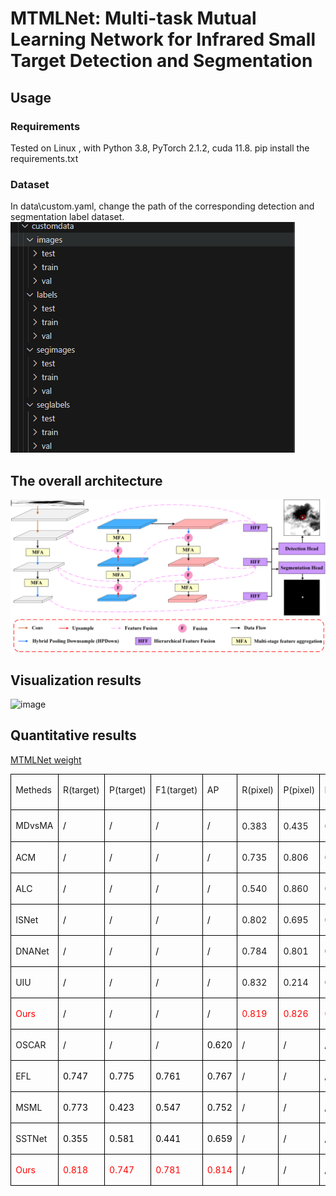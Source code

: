 # MTMLNet: Multi-task Mutual Learning Network for Infrared Small Target Detection and Segmentation
## Usage
### Requirements
Tested on Linux , with Python 3.8, PyTorch 2.1.2, cuda 11.8.
pip install the requirements.txt
### Dataset
In data\custom.yaml, change the path of the corresponding detection and segmentation label dataset.
![image](https://github.com/YangBo0411/MTMLNet/blob/main/fig1.jpg)
## The overall architecture
![image](https://github.com/YangBo0411/MTMLNet/blob/main/fig2.png)
## Visualization results
![image](https://github.com/YangBo0411/MTMLNet/blob/main/fig6.png)
## Quantitative results
[MTMLNet weight](https://drive.google.com/file/d/1ighrySCcrAsMxPOFLaqATxBvxbUN2Jwj/view?usp=drive_link)
<table class=MsoTableGrid border=1 cellspacing=0 cellpadding=0
 style='border-collapse:collapse;border:none;mso-border-alt:solid windowtext .5pt;
 mso-yfti-tbllook:1184;mso-padding-alt:0cm 5.4pt 0cm 5.4pt'>
 <tr style='mso-yfti-irow:0;mso-yfti-firstrow:yes;height:42.35pt'>
  <td valign=top style='border:solid windowtext 1.0pt;mso-border-alt:solid windowtext .5pt;
  padding:0cm 5.4pt 0cm 5.4pt;height:42.35pt'>
  <p class=MsoNormal><span class=SpellE><span lang=EN-US style='font-size:10.5pt;
  line-height:150%'>Metheds</span></span><span lang=EN-US style='font-size:
  10.5pt;line-height:150%'><o:p></o:p></span></p>
  </td>
  <td valign=top style='border:solid windowtext 1.0pt;border-left:none;
  mso-border-left-alt:solid windowtext .5pt;mso-border-alt:solid windowtext .5pt;
  padding:0cm 5.4pt 0cm 5.4pt;height:42.35pt'>
  <p class=MsoNormal><span lang=EN-US style='font-size:10.5pt;line-height:150%'>R(target)<o:p></o:p></span></p>
  </td>
  <td valign=top style='border:solid windowtext 1.0pt;border-left:none;
  mso-border-left-alt:solid windowtext .5pt;mso-border-alt:solid windowtext .5pt;
  padding:0cm 5.4pt 0cm 5.4pt;height:42.35pt'>
  <p class=MsoNormal><span lang=EN-US style='font-size:10.5pt;line-height:150%'>P(target)<o:p></o:p></span></p>
  </td>
  <td valign=top style='border:solid windowtext 1.0pt;border-left:none;
  mso-border-left-alt:solid windowtext .5pt;mso-border-alt:solid windowtext .5pt;
  padding:0cm 5.4pt 0cm 5.4pt;height:42.35pt'>
  <p class=MsoNormal><span lang=EN-US style='font-size:10.5pt;line-height:150%'>F1(target)<o:p></o:p></span></p>
  </td>
  <td valign=top style='border:solid windowtext 1.0pt;border-left:none;
  mso-border-left-alt:solid windowtext .5pt;mso-border-alt:solid windowtext .5pt;
  padding:0cm 5.4pt 0cm 5.4pt;height:42.35pt'>
  <p class=MsoNormal><span lang=EN-US style='font-size:10.5pt;line-height:150%'>AP<o:p></o:p></span></p>
  </td>
  <td valign=top style='border:solid windowtext 1.0pt;border-left:none;
  mso-border-left-alt:solid windowtext .5pt;mso-border-alt:solid windowtext .5pt;
  padding:0cm 5.4pt 0cm 5.4pt;height:42.35pt'>
  <p class=MsoNormal><span lang=EN-US style='font-size:10.5pt;line-height:150%'>R(pixel)<o:p></o:p></span></p>
  </td>
  <td valign=top style='border:solid windowtext 1.0pt;border-left:none;
  mso-border-left-alt:solid windowtext .5pt;mso-border-alt:solid windowtext .5pt;
  padding:0cm 5.4pt 0cm 5.4pt;height:42.35pt'>
  <p class=MsoNormal><span lang=EN-US style='font-size:10.5pt;line-height:150%'>P(pixel)<o:p></o:p></span></p>
  </td>
  <td valign=top style='border:solid windowtext 1.0pt;border-left:none;
  mso-border-left-alt:solid windowtext .5pt;mso-border-alt:solid windowtext .5pt;
  padding:0cm 5.4pt 0cm 5.4pt;height:42.35pt'>
  <p class=MsoNormal><span lang=EN-US style='font-size:10.5pt;line-height:150%'>F1(pixel)<o:p></o:p></span></p>
  </td>
  <td valign=top style='border:solid windowtext 1.0pt;border-left:none;
  mso-border-left-alt:solid windowtext .5pt;mso-border-alt:solid windowtext .5pt;
  padding:0cm 5.4pt 0cm 5.4pt;height:42.35pt'>
  <p class=MsoNormal><span class=SpellE><span lang=EN-US style='font-size:10.5pt;
  line-height:150%'>IoU</span></span><span lang=EN-US style='font-size:10.5pt;
  line-height:150%'><o:p></o:p></span></p>
  </td>
 </tr>
 <tr style='mso-yfti-irow:1;height:23.0pt'>
  <td valign=top style='border:solid windowtext 1.0pt;border-top:none;
  mso-border-top-alt:solid windowtext .5pt;mso-border-alt:solid windowtext .5pt;
  padding:0cm 5.4pt 0cm 5.4pt;height:23.0pt'>
  <p class=MsoNormal><span class=SpellE><span lang=EN-US style='font-size:10.5pt;
  line-height:150%'>MDvsMA</span></span><span lang=EN-US style='font-size:10.5pt;
  line-height:150%'><o:p></o:p></span></p>
  </td>
  <td valign=top style='border-top:none;border-left:none;border-bottom:solid windowtext 1.0pt;
  border-right:solid windowtext 1.0pt;mso-border-top-alt:solid windowtext .5pt;
  mso-border-left-alt:solid windowtext .5pt;mso-border-alt:solid windowtext .5pt;
  padding:0cm 5.4pt 0cm 5.4pt;height:23.0pt'>
  <p class=MsoNormal><span lang=EN-US style='font-size:10.5pt;line-height:150%;
  mso-fareast-font-family:等线;mso-bidi-font-family:"Times New Roman";color:black'>/</span><span
  lang=EN-US style='font-size:10.5pt;line-height:150%'><o:p></o:p></span></p>
  </td>
  <td valign=top style='border-top:none;border-left:none;border-bottom:solid windowtext 1.0pt;
  border-right:solid windowtext 1.0pt;mso-border-top-alt:solid windowtext .5pt;
  mso-border-left-alt:solid windowtext .5pt;mso-border-alt:solid windowtext .5pt;
  padding:0cm 5.4pt 0cm 5.4pt;height:23.0pt'>
  <p class=MsoNormal><span lang=EN-US style='font-size:10.5pt;line-height:150%;
  mso-fareast-font-family:等线;mso-bidi-font-family:"Times New Roman";color:black'>/</span><span
  lang=EN-US style='font-size:10.5pt;line-height:150%'><o:p></o:p></span></p>
  </td>
  <td valign=top style='border-top:none;border-left:none;border-bottom:solid windowtext 1.0pt;
  border-right:solid windowtext 1.0pt;mso-border-top-alt:solid windowtext .5pt;
  mso-border-left-alt:solid windowtext .5pt;mso-border-alt:solid windowtext .5pt;
  padding:0cm 5.4pt 0cm 5.4pt;height:23.0pt'>
  <p class=MsoNormal><span lang=EN-US style='font-size:10.5pt;line-height:150%;
  mso-fareast-font-family:等线;mso-bidi-font-family:"Times New Roman";color:black'>/</span><span
  lang=EN-US style='font-size:10.5pt;line-height:150%'><o:p></o:p></span></p>
  </td>
  <td valign=top style='border-top:none;border-left:none;border-bottom:solid windowtext 1.0pt;
  border-right:solid windowtext 1.0pt;mso-border-top-alt:solid windowtext .5pt;
  mso-border-left-alt:solid windowtext .5pt;mso-border-alt:solid windowtext .5pt;
  padding:0cm 5.4pt 0cm 5.4pt;height:23.0pt'>
  <p class=MsoNormal><span lang=EN-US style='font-size:10.5pt;line-height:150%;
  mso-fareast-font-family:等线;mso-bidi-font-family:"Times New Roman";color:black'>/</span><span
  lang=EN-US style='font-size:10.5pt;line-height:150%'><o:p></o:p></span></p>
  </td>
  <td style='border-top:none;border-left:none;border-bottom:solid windowtext 1.0pt;
  border-right:solid windowtext 1.0pt;mso-border-top-alt:solid windowtext .5pt;
  mso-border-left-alt:solid windowtext .5pt;mso-border-alt:solid windowtext .5pt;
  padding:0cm 5.4pt 0cm 5.4pt;height:23.0pt'>
  <p class=MsoNormal><span lang=EN-US style='font-size:10.5pt;line-height:150%;
  mso-fareast-font-family:等线;mso-bidi-font-family:"Times New Roman"'>0.383 </span><span
  lang=EN-US style='font-size:10.5pt;line-height:150%'><o:p></o:p></span></p>
  </td>
  <td style='border-top:none;border-left:none;border-bottom:solid windowtext 1.0pt;
  border-right:solid windowtext 1.0pt;mso-border-top-alt:solid windowtext .5pt;
  mso-border-left-alt:solid windowtext .5pt;mso-border-alt:solid windowtext .5pt;
  padding:0cm 5.4pt 0cm 5.4pt;height:23.0pt'>
  <p class=MsoNormal><span lang=EN-US style='font-size:10.5pt;line-height:150%;
  mso-fareast-font-family:等线;mso-bidi-font-family:"Times New Roman"'>0.435 </span><span
  lang=EN-US style='font-size:10.5pt;line-height:150%'><o:p></o:p></span></p>
  </td>
  <td style='border-top:none;border-left:none;border-bottom:solid windowtext 1.0pt;
  border-right:solid windowtext 1.0pt;mso-border-top-alt:solid windowtext .5pt;
  mso-border-left-alt:solid windowtext .5pt;mso-border-alt:solid windowtext .5pt;
  padding:0cm 5.4pt 0cm 5.4pt;height:23.0pt'>
  <p class=MsoNormal><span lang=EN-US style='font-size:10.5pt;line-height:150%;
  mso-fareast-font-family:等线;mso-bidi-font-family:"Times New Roman"'>0.407 </span><span
  lang=EN-US style='font-size:10.5pt;line-height:150%'><o:p></o:p></span></p>
  </td>
  <td style='border-top:none;border-left:none;border-bottom:solid windowtext 1.0pt;
  border-right:solid windowtext 1.0pt;mso-border-top-alt:solid windowtext .5pt;
  mso-border-left-alt:solid windowtext .5pt;mso-border-alt:solid windowtext .5pt;
  padding:0cm 5.4pt 0cm 5.4pt;height:23.0pt'>
  <p class=MsoNormal><span style='font-size:10.5pt;line-height:150%;font-family:
  等线;mso-ascii-font-family:"Times New Roman";mso-hansi-font-family:"Times New Roman";
  mso-bidi-font-family:"Times New Roman"'>　</span><span lang=EN-US
  style='font-size:10.5pt;line-height:150%;mso-fareast-font-family:等线;
  mso-bidi-font-family:"Times New Roman";color:black'>/</span><span lang=EN-US
  style='font-size:10.5pt;line-height:150%'><o:p></o:p></span></p>
  </td>
 </tr>
 <tr style='mso-yfti-irow:2;height:21.15pt'>
  <td valign=top style='border:solid windowtext 1.0pt;border-top:none;
  mso-border-top-alt:solid windowtext .5pt;mso-border-alt:solid windowtext .5pt;
  padding:0cm 5.4pt 0cm 5.4pt;height:21.15pt'>
  <p class=MsoNormal><span lang=EN-US style='font-size:10.5pt;line-height:150%'>ACM<o:p></o:p></span></p>
  </td>
  <td valign=top style='border-top:none;border-left:none;border-bottom:solid windowtext 1.0pt;
  border-right:solid windowtext 1.0pt;mso-border-top-alt:solid windowtext .5pt;
  mso-border-left-alt:solid windowtext .5pt;mso-border-alt:solid windowtext .5pt;
  padding:0cm 5.4pt 0cm 5.4pt;height:21.15pt'>
  <p class=MsoNormal><span lang=EN-US style='font-size:10.5pt;line-height:150%;
  mso-fareast-font-family:等线;mso-bidi-font-family:"Times New Roman";color:black'>/</span><span
  lang=EN-US style='font-size:10.5pt;line-height:150%'><o:p></o:p></span></p>
  </td>
  <td valign=top style='border-top:none;border-left:none;border-bottom:solid windowtext 1.0pt;
  border-right:solid windowtext 1.0pt;mso-border-top-alt:solid windowtext .5pt;
  mso-border-left-alt:solid windowtext .5pt;mso-border-alt:solid windowtext .5pt;
  padding:0cm 5.4pt 0cm 5.4pt;height:21.15pt'>
  <p class=MsoNormal><span lang=EN-US style='font-size:10.5pt;line-height:150%;
  mso-fareast-font-family:等线;mso-bidi-font-family:"Times New Roman";color:black'>/</span><span
  lang=EN-US style='font-size:10.5pt;line-height:150%'><o:p></o:p></span></p>
  </td>
  <td valign=top style='border-top:none;border-left:none;border-bottom:solid windowtext 1.0pt;
  border-right:solid windowtext 1.0pt;mso-border-top-alt:solid windowtext .5pt;
  mso-border-left-alt:solid windowtext .5pt;mso-border-alt:solid windowtext .5pt;
  padding:0cm 5.4pt 0cm 5.4pt;height:21.15pt'>
  <p class=MsoNormal><span lang=EN-US style='font-size:10.5pt;line-height:150%;
  mso-fareast-font-family:等线;mso-bidi-font-family:"Times New Roman";color:black'>/</span><span
  lang=EN-US style='font-size:10.5pt;line-height:150%'><o:p></o:p></span></p>
  </td>
  <td valign=top style='border-top:none;border-left:none;border-bottom:solid windowtext 1.0pt;
  border-right:solid windowtext 1.0pt;mso-border-top-alt:solid windowtext .5pt;
  mso-border-left-alt:solid windowtext .5pt;mso-border-alt:solid windowtext .5pt;
  padding:0cm 5.4pt 0cm 5.4pt;height:21.15pt'>
  <p class=MsoNormal><span lang=EN-US style='font-size:10.5pt;line-height:150%;
  mso-fareast-font-family:等线;mso-bidi-font-family:"Times New Roman";color:black'>/</span><span
  lang=EN-US style='font-size:10.5pt;line-height:150%'><o:p></o:p></span></p>
  </td>
  <td style='border-top:none;border-left:none;border-bottom:solid windowtext 1.0pt;
  border-right:solid windowtext 1.0pt;mso-border-top-alt:solid windowtext .5pt;
  mso-border-left-alt:solid windowtext .5pt;mso-border-alt:solid windowtext .5pt;
  padding:0cm 5.4pt 0cm 5.4pt;height:21.15pt'>
  <p class=MsoNormal><span lang=EN-US style='font-size:10.5pt;line-height:150%;
  mso-fareast-font-family:等线;mso-bidi-font-family:"Times New Roman"'>0.735 </span><span
  lang=EN-US style='font-size:10.5pt;line-height:150%'><o:p></o:p></span></p>
  </td>
  <td style='border-top:none;border-left:none;border-bottom:solid windowtext 1.0pt;
  border-right:solid windowtext 1.0pt;mso-border-top-alt:solid windowtext .5pt;
  mso-border-left-alt:solid windowtext .5pt;mso-border-alt:solid windowtext .5pt;
  padding:0cm 5.4pt 0cm 5.4pt;height:21.15pt'>
  <p class=MsoNormal><span lang=EN-US style='font-size:10.5pt;line-height:150%;
  mso-fareast-font-family:等线;mso-bidi-font-family:"Times New Roman"'>0.806 </span><span
  lang=EN-US style='font-size:10.5pt;line-height:150%'><o:p></o:p></span></p>
  </td>
  <td style='border-top:none;border-left:none;border-bottom:solid windowtext 1.0pt;
  border-right:solid windowtext 1.0pt;mso-border-top-alt:solid windowtext .5pt;
  mso-border-left-alt:solid windowtext .5pt;mso-border-alt:solid windowtext .5pt;
  padding:0cm 5.4pt 0cm 5.4pt;height:21.15pt'>
  <p class=MsoNormal><span lang=EN-US style='font-size:10.5pt;line-height:150%;
  mso-fareast-font-family:等线;mso-bidi-font-family:"Times New Roman"'>0.769 </span><span
  lang=EN-US style='font-size:10.5pt;line-height:150%'><o:p></o:p></span></p>
  </td>
  <td style='border-top:none;border-left:none;border-bottom:solid windowtext 1.0pt;
  border-right:solid windowtext 1.0pt;mso-border-top-alt:solid windowtext .5pt;
  mso-border-left-alt:solid windowtext .5pt;mso-border-alt:solid windowtext .5pt;
  padding:0cm 5.4pt 0cm 5.4pt;height:21.15pt'>
  <p class=MsoNormal><span lang=EN-US style='font-size:10.5pt;line-height:150%;
  mso-fareast-font-family:等线;mso-bidi-font-family:"Times New Roman"'>0.627 </span><span
  lang=EN-US style='font-size:10.5pt;line-height:150%'><o:p></o:p></span></p>
  </td>
 </tr>
 <tr style='mso-yfti-irow:3;height:21.15pt'>
  <td valign=top style='border:solid windowtext 1.0pt;border-top:none;
  mso-border-top-alt:solid windowtext .5pt;mso-border-alt:solid windowtext .5pt;
  padding:0cm 5.4pt 0cm 5.4pt;height:21.15pt'>
  <p class=MsoNormal><span lang=EN-US style='font-size:10.5pt;line-height:150%'>ALC<o:p></o:p></span></p>
  </td>
  <td valign=top style='border-top:none;border-left:none;border-bottom:solid windowtext 1.0pt;
  border-right:solid windowtext 1.0pt;mso-border-top-alt:solid windowtext .5pt;
  mso-border-left-alt:solid windowtext .5pt;mso-border-alt:solid windowtext .5pt;
  padding:0cm 5.4pt 0cm 5.4pt;height:21.15pt'>
  <p class=MsoNormal><span lang=EN-US style='font-size:10.5pt;line-height:150%;
  mso-fareast-font-family:等线;mso-bidi-font-family:"Times New Roman";color:black'>/</span><span
  lang=EN-US style='font-size:10.5pt;line-height:150%'><o:p></o:p></span></p>
  </td>
  <td valign=top style='border-top:none;border-left:none;border-bottom:solid windowtext 1.0pt;
  border-right:solid windowtext 1.0pt;mso-border-top-alt:solid windowtext .5pt;
  mso-border-left-alt:solid windowtext .5pt;mso-border-alt:solid windowtext .5pt;
  padding:0cm 5.4pt 0cm 5.4pt;height:21.15pt'>
  <p class=MsoNormal><span lang=EN-US style='font-size:10.5pt;line-height:150%;
  mso-fareast-font-family:等线;mso-bidi-font-family:"Times New Roman";color:black'>/</span><span
  lang=EN-US style='font-size:10.5pt;line-height:150%'><o:p></o:p></span></p>
  </td>
  <td valign=top style='border-top:none;border-left:none;border-bottom:solid windowtext 1.0pt;
  border-right:solid windowtext 1.0pt;mso-border-top-alt:solid windowtext .5pt;
  mso-border-left-alt:solid windowtext .5pt;mso-border-alt:solid windowtext .5pt;
  padding:0cm 5.4pt 0cm 5.4pt;height:21.15pt'>
  <p class=MsoNormal><span lang=EN-US style='font-size:10.5pt;line-height:150%;
  mso-fareast-font-family:等线;mso-bidi-font-family:"Times New Roman";color:black'>/</span><span
  lang=EN-US style='font-size:10.5pt;line-height:150%'><o:p></o:p></span></p>
  </td>
  <td valign=top style='border-top:none;border-left:none;border-bottom:solid windowtext 1.0pt;
  border-right:solid windowtext 1.0pt;mso-border-top-alt:solid windowtext .5pt;
  mso-border-left-alt:solid windowtext .5pt;mso-border-alt:solid windowtext .5pt;
  padding:0cm 5.4pt 0cm 5.4pt;height:21.15pt'>
  <p class=MsoNormal><span lang=EN-US style='font-size:10.5pt;line-height:150%;
  mso-fareast-font-family:等线;mso-bidi-font-family:"Times New Roman";color:black'>/</span><span
  lang=EN-US style='font-size:10.5pt;line-height:150%'><o:p></o:p></span></p>
  </td>
  <td style='border-top:none;border-left:none;border-bottom:solid windowtext 1.0pt;
  border-right:solid windowtext 1.0pt;mso-border-top-alt:solid windowtext .5pt;
  mso-border-left-alt:solid windowtext .5pt;mso-border-alt:solid windowtext .5pt;
  padding:0cm 5.4pt 0cm 5.4pt;height:21.15pt'>
  <p class=MsoNormal><span lang=EN-US style='font-size:10.5pt;line-height:150%;
  mso-fareast-font-family:等线;mso-bidi-font-family:"Times New Roman"'>0.540 </span><span
  lang=EN-US style='font-size:10.5pt;line-height:150%'><o:p></o:p></span></p>
  </td>
  <td style='border-top:none;border-left:none;border-bottom:solid windowtext 1.0pt;
  border-right:solid windowtext 1.0pt;mso-border-top-alt:solid windowtext .5pt;
  mso-border-left-alt:solid windowtext .5pt;mso-border-alt:solid windowtext .5pt;
  padding:0cm 5.4pt 0cm 5.4pt;height:21.15pt'>
  <p class=MsoNormal><span lang=EN-US style='font-size:10.5pt;line-height:150%;
  mso-fareast-font-family:等线;mso-bidi-font-family:"Times New Roman"'>0.860 </span><span
  lang=EN-US style='font-size:10.5pt;line-height:150%'><o:p></o:p></span></p>
  </td>
  <td style='border-top:none;border-left:none;border-bottom:solid windowtext 1.0pt;
  border-right:solid windowtext 1.0pt;mso-border-top-alt:solid windowtext .5pt;
  mso-border-left-alt:solid windowtext .5pt;mso-border-alt:solid windowtext .5pt;
  padding:0cm 5.4pt 0cm 5.4pt;height:21.15pt'>
  <p class=MsoNormal><span lang=EN-US style='font-size:10.5pt;line-height:150%;
  mso-fareast-font-family:等线;mso-bidi-font-family:"Times New Roman"'>0.663 </span><span
  lang=EN-US style='font-size:10.5pt;line-height:150%'><o:p></o:p></span></p>
  </td>
  <td style='border-top:none;border-left:none;border-bottom:solid windowtext 1.0pt;
  border-right:solid windowtext 1.0pt;mso-border-top-alt:solid windowtext .5pt;
  mso-border-left-alt:solid windowtext .5pt;mso-border-alt:solid windowtext .5pt;
  padding:0cm 5.4pt 0cm 5.4pt;height:21.15pt'>
  <p class=MsoNormal><span lang=EN-US style='font-size:10.5pt;line-height:150%;
  mso-fareast-font-family:等线;mso-bidi-font-family:"Times New Roman"'>0.639 </span><span
  lang=EN-US style='font-size:10.5pt;line-height:150%'><o:p></o:p></span></p>
  </td>
 </tr>
 <tr style='mso-yfti-irow:4;height:21.15pt'>
  <td valign=top style='border:solid windowtext 1.0pt;border-top:none;
  mso-border-top-alt:solid windowtext .5pt;mso-border-alt:solid windowtext .5pt;
  padding:0cm 5.4pt 0cm 5.4pt;height:21.15pt'>
  <p class=MsoNormal><span class=SpellE><span lang=EN-US style='font-size:10.5pt;
  line-height:150%'>ISNet</span></span><span lang=EN-US style='font-size:10.5pt;
  line-height:150%'><o:p></o:p></span></p>
  </td>
  <td valign=top style='border-top:none;border-left:none;border-bottom:solid windowtext 1.0pt;
  border-right:solid windowtext 1.0pt;mso-border-top-alt:solid windowtext .5pt;
  mso-border-left-alt:solid windowtext .5pt;mso-border-alt:solid windowtext .5pt;
  padding:0cm 5.4pt 0cm 5.4pt;height:21.15pt'>
  <p class=MsoNormal><span lang=EN-US style='font-size:10.5pt;line-height:150%;
  mso-fareast-font-family:等线;mso-bidi-font-family:"Times New Roman";color:black'>/</span><span
  lang=EN-US style='font-size:10.5pt;line-height:150%'><o:p></o:p></span></p>
  </td>
  <td valign=top style='border-top:none;border-left:none;border-bottom:solid windowtext 1.0pt;
  border-right:solid windowtext 1.0pt;mso-border-top-alt:solid windowtext .5pt;
  mso-border-left-alt:solid windowtext .5pt;mso-border-alt:solid windowtext .5pt;
  padding:0cm 5.4pt 0cm 5.4pt;height:21.15pt'>
  <p class=MsoNormal><span lang=EN-US style='font-size:10.5pt;line-height:150%;
  mso-fareast-font-family:等线;mso-bidi-font-family:"Times New Roman";color:black'>/</span><span
  lang=EN-US style='font-size:10.5pt;line-height:150%'><o:p></o:p></span></p>
  </td>
  <td valign=top style='border-top:none;border-left:none;border-bottom:solid windowtext 1.0pt;
  border-right:solid windowtext 1.0pt;mso-border-top-alt:solid windowtext .5pt;
  mso-border-left-alt:solid windowtext .5pt;mso-border-alt:solid windowtext .5pt;
  padding:0cm 5.4pt 0cm 5.4pt;height:21.15pt'>
  <p class=MsoNormal><span lang=EN-US style='font-size:10.5pt;line-height:150%;
  mso-fareast-font-family:等线;mso-bidi-font-family:"Times New Roman";color:black'>/</span><span
  lang=EN-US style='font-size:10.5pt;line-height:150%'><o:p></o:p></span></p>
  </td>
  <td valign=top style='border-top:none;border-left:none;border-bottom:solid windowtext 1.0pt;
  border-right:solid windowtext 1.0pt;mso-border-top-alt:solid windowtext .5pt;
  mso-border-left-alt:solid windowtext .5pt;mso-border-alt:solid windowtext .5pt;
  padding:0cm 5.4pt 0cm 5.4pt;height:21.15pt'>
  <p class=MsoNormal><span lang=EN-US style='font-size:10.5pt;line-height:150%;
  mso-fareast-font-family:等线;mso-bidi-font-family:"Times New Roman";color:black'>/</span><span
  lang=EN-US style='font-size:10.5pt;line-height:150%'><o:p></o:p></span></p>
  </td>
  <td style='border-top:none;border-left:none;border-bottom:solid windowtext 1.0pt;
  border-right:solid windowtext 1.0pt;mso-border-top-alt:solid windowtext .5pt;
  mso-border-left-alt:solid windowtext .5pt;mso-border-alt:solid windowtext .5pt;
  padding:0cm 5.4pt 0cm 5.4pt;height:21.15pt'>
  <p class=MsoNormal><span lang=EN-US style='font-size:10.5pt;line-height:150%;
  mso-fareast-font-family:等线;mso-bidi-font-family:"Times New Roman"'>0.802 </span><span
  lang=EN-US style='font-size:10.5pt;line-height:150%'><o:p></o:p></span></p>
  </td>
  <td style='border-top:none;border-left:none;border-bottom:solid windowtext 1.0pt;
  border-right:solid windowtext 1.0pt;mso-border-top-alt:solid windowtext .5pt;
  mso-border-left-alt:solid windowtext .5pt;mso-border-alt:solid windowtext .5pt;
  padding:0cm 5.4pt 0cm 5.4pt;height:21.15pt'>
  <p class=MsoNormal><span lang=EN-US style='font-size:10.5pt;line-height:150%;
  mso-fareast-font-family:等线;mso-bidi-font-family:"Times New Roman"'>0.695 </span><span
  lang=EN-US style='font-size:10.5pt;line-height:150%'><o:p></o:p></span></p>
  </td>
  <td style='border-top:none;border-left:none;border-bottom:solid windowtext 1.0pt;
  border-right:solid windowtext 1.0pt;mso-border-top-alt:solid windowtext .5pt;
  mso-border-left-alt:solid windowtext .5pt;mso-border-alt:solid windowtext .5pt;
  padding:0cm 5.4pt 0cm 5.4pt;height:21.15pt'>
  <p class=MsoNormal><span lang=EN-US style='font-size:10.5pt;line-height:150%;
  mso-fareast-font-family:等线;mso-bidi-font-family:"Times New Roman"'>0.744 </span><span
  lang=EN-US style='font-size:10.5pt;line-height:150%'><o:p></o:p></span></p>
  </td>
  <td style='border-top:none;border-left:none;border-bottom:solid windowtext 1.0pt;
  border-right:solid windowtext 1.0pt;mso-border-top-alt:solid windowtext .5pt;
  mso-border-left-alt:solid windowtext .5pt;mso-border-alt:solid windowtext .5pt;
  padding:0cm 5.4pt 0cm 5.4pt;height:21.15pt'>
  <p class=MsoNormal><span lang=EN-US style='font-size:10.5pt;line-height:150%;
  mso-fareast-font-family:等线;mso-bidi-font-family:"Times New Roman"'>0.625 </span><span
  lang=EN-US style='font-size:10.5pt;line-height:150%'><o:p></o:p></span></p>
  </td>
 </tr>
 <tr style='mso-yfti-irow:5;height:21.15pt'>
  <td valign=top style='border:solid windowtext 1.0pt;border-top:none;
  mso-border-top-alt:solid windowtext .5pt;mso-border-alt:solid windowtext .5pt;
  padding:0cm 5.4pt 0cm 5.4pt;height:21.15pt'>
  <p class=MsoNormal><span class=SpellE><span lang=EN-US style='font-size:10.5pt;
  line-height:150%'>DNANet</span></span><span lang=EN-US style='font-size:10.5pt;
  line-height:150%'><o:p></o:p></span></p>
  </td>
  <td valign=top style='border-top:none;border-left:none;border-bottom:solid windowtext 1.0pt;
  border-right:solid windowtext 1.0pt;mso-border-top-alt:solid windowtext .5pt;
  mso-border-left-alt:solid windowtext .5pt;mso-border-alt:solid windowtext .5pt;
  padding:0cm 5.4pt 0cm 5.4pt;height:21.15pt'>
  <p class=MsoNormal><span lang=EN-US style='font-size:10.5pt;line-height:150%;
  mso-fareast-font-family:等线;mso-bidi-font-family:"Times New Roman";color:black'>/</span><span
  lang=EN-US style='font-size:10.5pt;line-height:150%'><o:p></o:p></span></p>
  </td>
  <td valign=top style='border-top:none;border-left:none;border-bottom:solid windowtext 1.0pt;
  border-right:solid windowtext 1.0pt;mso-border-top-alt:solid windowtext .5pt;
  mso-border-left-alt:solid windowtext .5pt;mso-border-alt:solid windowtext .5pt;
  padding:0cm 5.4pt 0cm 5.4pt;height:21.15pt'>
  <p class=MsoNormal><span lang=EN-US style='font-size:10.5pt;line-height:150%;
  mso-fareast-font-family:等线;mso-bidi-font-family:"Times New Roman";color:black'>/</span><span
  lang=EN-US style='font-size:10.5pt;line-height:150%'><o:p></o:p></span></p>
  </td>
  <td valign=top style='border-top:none;border-left:none;border-bottom:solid windowtext 1.0pt;
  border-right:solid windowtext 1.0pt;mso-border-top-alt:solid windowtext .5pt;
  mso-border-left-alt:solid windowtext .5pt;mso-border-alt:solid windowtext .5pt;
  padding:0cm 5.4pt 0cm 5.4pt;height:21.15pt'>
  <p class=MsoNormal><span lang=EN-US style='font-size:10.5pt;line-height:150%;
  mso-fareast-font-family:等线;mso-bidi-font-family:"Times New Roman";color:black'>/</span><span
  lang=EN-US style='font-size:10.5pt;line-height:150%'><o:p></o:p></span></p>
  </td>
  <td valign=top style='border-top:none;border-left:none;border-bottom:solid windowtext 1.0pt;
  border-right:solid windowtext 1.0pt;mso-border-top-alt:solid windowtext .5pt;
  mso-border-left-alt:solid windowtext .5pt;mso-border-alt:solid windowtext .5pt;
  padding:0cm 5.4pt 0cm 5.4pt;height:21.15pt'>
  <p class=MsoNormal><span lang=EN-US style='font-size:10.5pt;line-height:150%;
  mso-fareast-font-family:等线;mso-bidi-font-family:"Times New Roman";color:black'>/</span><span
  lang=EN-US style='font-size:10.5pt;line-height:150%'><o:p></o:p></span></p>
  </td>
  <td style='border-top:none;border-left:none;border-bottom:solid windowtext 1.0pt;
  border-right:solid windowtext 1.0pt;mso-border-top-alt:solid windowtext .5pt;
  mso-border-left-alt:solid windowtext .5pt;mso-border-alt:solid windowtext .5pt;
  padding:0cm 5.4pt 0cm 5.4pt;height:21.15pt'>
  <p class=MsoNormal><span lang=EN-US style='font-size:10.5pt;line-height:150%;
  mso-fareast-font-family:等线;mso-bidi-font-family:"Times New Roman"'>0.784 </span><span
  lang=EN-US style='font-size:10.5pt;line-height:150%'><o:p></o:p></span></p>
  </td>
  <td style='border-top:none;border-left:none;border-bottom:solid windowtext 1.0pt;
  border-right:solid windowtext 1.0pt;mso-border-top-alt:solid windowtext .5pt;
  mso-border-left-alt:solid windowtext .5pt;mso-border-alt:solid windowtext .5pt;
  padding:0cm 5.4pt 0cm 5.4pt;height:21.15pt'>
  <p class=MsoNormal><span lang=EN-US style='font-size:10.5pt;line-height:150%;
  mso-fareast-font-family:等线;mso-bidi-font-family:"Times New Roman"'>0.801 </span><span
  lang=EN-US style='font-size:10.5pt;line-height:150%'><o:p></o:p></span></p>
  </td>
  <td style='border-top:none;border-left:none;border-bottom:solid windowtext 1.0pt;
  border-right:solid windowtext 1.0pt;mso-border-top-alt:solid windowtext .5pt;
  mso-border-left-alt:solid windowtext .5pt;mso-border-alt:solid windowtext .5pt;
  padding:0cm 5.4pt 0cm 5.4pt;height:21.15pt'>
  <p class=MsoNormal><span lang=EN-US style='font-size:10.5pt;line-height:150%;
  mso-fareast-font-family:等线;mso-bidi-font-family:"Times New Roman"'>0.793 </span><span
  lang=EN-US style='font-size:10.5pt;line-height:150%'><o:p></o:p></span></p>
  </td>
  <td style='border-top:none;border-left:none;border-bottom:solid windowtext 1.0pt;
  border-right:solid windowtext 1.0pt;mso-border-top-alt:solid windowtext .5pt;
  mso-border-left-alt:solid windowtext .5pt;mso-border-alt:solid windowtext .5pt;
  padding:0cm 5.4pt 0cm 5.4pt;height:21.15pt'>
  <p class=MsoNormal><span lang=EN-US style='font-size:10.5pt;line-height:150%;
  mso-fareast-font-family:等线;mso-bidi-font-family:"Times New Roman"'>0.656 </span><span
  lang=EN-US style='font-size:10.5pt;line-height:150%'><o:p></o:p></span></p>
  </td>
 </tr>
 <tr style='mso-yfti-irow:6;height:20.5pt'>
  <td valign=top style='border:solid windowtext 1.0pt;border-top:none;
  mso-border-top-alt:solid windowtext .5pt;mso-border-alt:solid windowtext .5pt;
  padding:0cm 5.4pt 0cm 5.4pt;height:20.5pt'>
  <p class=MsoNormal><span lang=EN-US style='font-size:10.5pt;line-height:150%'>UIU<o:p></o:p></span></p>
  </td>
  <td valign=top style='border-top:none;border-left:none;border-bottom:solid windowtext 1.0pt;
  border-right:solid windowtext 1.0pt;mso-border-top-alt:solid windowtext .5pt;
  mso-border-left-alt:solid windowtext .5pt;mso-border-alt:solid windowtext .5pt;
  padding:0cm 5.4pt 0cm 5.4pt;height:20.5pt'>
  <p class=MsoNormal><span lang=EN-US style='font-size:10.5pt;line-height:150%;
  mso-fareast-font-family:等线;mso-bidi-font-family:"Times New Roman";color:black'>/</span><span
  lang=EN-US style='font-size:10.5pt;line-height:150%'><o:p></o:p></span></p>
  </td>
  <td valign=top style='border-top:none;border-left:none;border-bottom:solid windowtext 1.0pt;
  border-right:solid windowtext 1.0pt;mso-border-top-alt:solid windowtext .5pt;
  mso-border-left-alt:solid windowtext .5pt;mso-border-alt:solid windowtext .5pt;
  padding:0cm 5.4pt 0cm 5.4pt;height:20.5pt'>
  <p class=MsoNormal><span lang=EN-US style='font-size:10.5pt;line-height:150%;
  mso-fareast-font-family:等线;mso-bidi-font-family:"Times New Roman";color:black'>/</span><span
  lang=EN-US style='font-size:10.5pt;line-height:150%'><o:p></o:p></span></p>
  </td>
  <td valign=top style='border-top:none;border-left:none;border-bottom:solid windowtext 1.0pt;
  border-right:solid windowtext 1.0pt;mso-border-top-alt:solid windowtext .5pt;
  mso-border-left-alt:solid windowtext .5pt;mso-border-alt:solid windowtext .5pt;
  padding:0cm 5.4pt 0cm 5.4pt;height:20.5pt'>
  <p class=MsoNormal><span lang=EN-US style='font-size:10.5pt;line-height:150%;
  mso-fareast-font-family:等线;mso-bidi-font-family:"Times New Roman";color:black'>/</span><span
  lang=EN-US style='font-size:10.5pt;line-height:150%'><o:p></o:p></span></p>
  </td>
  <td valign=top style='border-top:none;border-left:none;border-bottom:solid windowtext 1.0pt;
  border-right:solid windowtext 1.0pt;mso-border-top-alt:solid windowtext .5pt;
  mso-border-left-alt:solid windowtext .5pt;mso-border-alt:solid windowtext .5pt;
  padding:0cm 5.4pt 0cm 5.4pt;height:20.5pt'>
  <p class=MsoNormal><span lang=EN-US style='font-size:10.5pt;line-height:150%;
  mso-fareast-font-family:等线;mso-bidi-font-family:"Times New Roman";color:black'>/</span><span
  lang=EN-US style='font-size:10.5pt;line-height:150%'><o:p></o:p></span></p>
  </td>
  <td style='border-top:none;border-left:none;border-bottom:solid windowtext 1.0pt;
  border-right:solid windowtext 1.0pt;mso-border-top-alt:solid windowtext .5pt;
  mso-border-left-alt:solid windowtext .5pt;mso-border-alt:solid windowtext .5pt;
  padding:0cm 5.4pt 0cm 5.4pt;height:20.5pt'>
  <p class=MsoNormal><span lang=EN-US style='font-size:10.5pt;line-height:150%;
  mso-fareast-font-family:等线;mso-bidi-font-family:"Times New Roman"'>0.832 </span><span
  lang=EN-US style='font-size:10.5pt;line-height:150%'><o:p></o:p></span></p>
  </td>
  <td style='border-top:none;border-left:none;border-bottom:solid windowtext 1.0pt;
  border-right:solid windowtext 1.0pt;mso-border-top-alt:solid windowtext .5pt;
  mso-border-left-alt:solid windowtext .5pt;mso-border-alt:solid windowtext .5pt;
  padding:0cm 5.4pt 0cm 5.4pt;height:20.5pt'>
  <p class=MsoNormal><span lang=EN-US style='font-size:10.5pt;line-height:150%;
  mso-fareast-font-family:等线;mso-bidi-font-family:"Times New Roman"'>0.214 </span><span
  lang=EN-US style='font-size:10.5pt;line-height:150%'><o:p></o:p></span></p>
  </td>
  <td style='border-top:none;border-left:none;border-bottom:solid windowtext 1.0pt;
  border-right:solid windowtext 1.0pt;mso-border-top-alt:solid windowtext .5pt;
  mso-border-left-alt:solid windowtext .5pt;mso-border-alt:solid windowtext .5pt;
  padding:0cm 5.4pt 0cm 5.4pt;height:20.5pt'>
  <p class=MsoNormal><span lang=EN-US style='font-size:10.5pt;line-height:150%;
  mso-fareast-font-family:等线;mso-bidi-font-family:"Times New Roman"'>0.340 </span><span
  lang=EN-US style='font-size:10.5pt;line-height:150%'><o:p></o:p></span></p>
  </td>
  <td style='border-top:none;border-left:none;border-bottom:solid windowtext 1.0pt;
  border-right:solid windowtext 1.0pt;mso-border-top-alt:solid windowtext .5pt;
  mso-border-left-alt:solid windowtext .5pt;mso-border-alt:solid windowtext .5pt;
  padding:0cm 5.4pt 0cm 5.4pt;height:20.5pt'>
  <p class=MsoNormal><span lang=EN-US style='font-size:10.5pt;line-height:150%;
  mso-fareast-font-family:等线;mso-bidi-font-family:"Times New Roman"'>0.612 </span><span
  lang=EN-US style='font-size:10.5pt;line-height:150%'><o:p></o:p></span></p>
  </td>
 </tr>
 <tr style='mso-yfti-irow:7;height:21.15pt'>
  <td valign=top style='border:solid windowtext 1.0pt;border-top:none;
  mso-border-top-alt:solid windowtext .5pt;mso-border-alt:solid windowtext .5pt;
  padding:0cm 5.4pt 0cm 5.4pt;height:21.15pt'>
  <p class=MsoNormal><span lang=EN-US style='font-size:10.5pt;line-height:150%;
  color:red'>Ours<o:p></o:p></span></p>
  </td>
  <td valign=top style='border-top:none;border-left:none;border-bottom:solid windowtext 1.0pt;
  border-right:solid windowtext 1.0pt;mso-border-top-alt:solid windowtext .5pt;
  mso-border-left-alt:solid windowtext .5pt;mso-border-alt:solid windowtext .5pt;
  padding:0cm 5.4pt 0cm 5.4pt;height:21.15pt'>
  <p class=MsoNormal><span lang=EN-US style='font-size:10.5pt;line-height:150%;
  mso-fareast-font-family:等线;mso-bidi-font-family:"Times New Roman";color:black'>/</span><span
  lang=EN-US style='font-size:10.5pt;line-height:150%;color:red'><o:p></o:p></span></p>
  </td>
  <td valign=top style='border-top:none;border-left:none;border-bottom:solid windowtext 1.0pt;
  border-right:solid windowtext 1.0pt;mso-border-top-alt:solid windowtext .5pt;
  mso-border-left-alt:solid windowtext .5pt;mso-border-alt:solid windowtext .5pt;
  padding:0cm 5.4pt 0cm 5.4pt;height:21.15pt'>
  <p class=MsoNormal><span lang=EN-US style='font-size:10.5pt;line-height:150%;
  mso-fareast-font-family:等线;mso-bidi-font-family:"Times New Roman";color:black'>/</span><span
  lang=EN-US style='font-size:10.5pt;line-height:150%;color:red'><o:p></o:p></span></p>
  </td>
  <td valign=top style='border-top:none;border-left:none;border-bottom:solid windowtext 1.0pt;
  border-right:solid windowtext 1.0pt;mso-border-top-alt:solid windowtext .5pt;
  mso-border-left-alt:solid windowtext .5pt;mso-border-alt:solid windowtext .5pt;
  padding:0cm 5.4pt 0cm 5.4pt;height:21.15pt'>
  <p class=MsoNormal><span lang=EN-US style='font-size:10.5pt;line-height:150%;
  mso-fareast-font-family:等线;mso-bidi-font-family:"Times New Roman";color:black'>/</span><span
  lang=EN-US style='font-size:10.5pt;line-height:150%;color:red'><o:p></o:p></span></p>
  </td>
  <td valign=top style='border-top:none;border-left:none;border-bottom:solid windowtext 1.0pt;
  border-right:solid windowtext 1.0pt;mso-border-top-alt:solid windowtext .5pt;
  mso-border-left-alt:solid windowtext .5pt;mso-border-alt:solid windowtext .5pt;
  padding:0cm 5.4pt 0cm 5.4pt;height:21.15pt'>
  <p class=MsoNormal><span lang=EN-US style='font-size:10.5pt;line-height:150%;
  mso-fareast-font-family:等线;mso-bidi-font-family:"Times New Roman";color:black'>/</span><span
  lang=EN-US style='font-size:10.5pt;line-height:150%;color:red'><o:p></o:p></span></p>
  </td>
  <td style='border-top:none;border-left:none;border-bottom:solid windowtext 1.0pt;
  border-right:solid windowtext 1.0pt;mso-border-top-alt:solid windowtext .5pt;
  mso-border-left-alt:solid windowtext .5pt;mso-border-alt:solid windowtext .5pt;
  padding:0cm 5.4pt 0cm 5.4pt;height:21.15pt'>
  <p class=MsoNormal><span lang=EN-US style='font-size:10.5pt;line-height:150%;
  mso-fareast-font-family:等线;mso-bidi-font-family:"Times New Roman";color:red'>0.819
  </span><span lang=EN-US style='font-size:10.5pt;line-height:150%;color:red'><o:p></o:p></span></p>
  </td>
  <td style='border-top:none;border-left:none;border-bottom:solid windowtext 1.0pt;
  border-right:solid windowtext 1.0pt;mso-border-top-alt:solid windowtext .5pt;
  mso-border-left-alt:solid windowtext .5pt;mso-border-alt:solid windowtext .5pt;
  padding:0cm 5.4pt 0cm 5.4pt;height:21.15pt'>
  <p class=MsoNormal><span lang=EN-US style='font-size:10.5pt;line-height:150%;
  mso-fareast-font-family:等线;mso-bidi-font-family:"Times New Roman";color:red'>0.826
  </span><span lang=EN-US style='font-size:10.5pt;line-height:150%;color:red'><o:p></o:p></span></p>
  </td>
  <td style='border-top:none;border-left:none;border-bottom:solid windowtext 1.0pt;
  border-right:solid windowtext 1.0pt;mso-border-top-alt:solid windowtext .5pt;
  mso-border-left-alt:solid windowtext .5pt;mso-border-alt:solid windowtext .5pt;
  padding:0cm 5.4pt 0cm 5.4pt;height:21.15pt'>
  <p class=MsoNormal><span lang=EN-US style='font-size:10.5pt;line-height:150%;
  mso-fareast-font-family:等线;mso-bidi-font-family:"Times New Roman";color:red'>0.822
  </span><span lang=EN-US style='font-size:10.5pt;line-height:150%;color:red'><o:p></o:p></span></p>
  </td>
  <td style='border-top:none;border-left:none;border-bottom:solid windowtext 1.0pt;
  border-right:solid windowtext 1.0pt;mso-border-top-alt:solid windowtext .5pt;
  mso-border-left-alt:solid windowtext .5pt;mso-border-alt:solid windowtext .5pt;
  padding:0cm 5.4pt 0cm 5.4pt;height:21.15pt'>
  <p class=MsoNormal><span lang=EN-US style='font-size:10.5pt;line-height:150%;
  mso-fareast-font-family:等线;mso-bidi-font-family:"Times New Roman";color:red'>0.692
  </span><span lang=EN-US style='font-size:10.5pt;line-height:150%;color:red'><o:p></o:p></span></p>
  </td>
 </tr>
 <tr style='mso-yfti-irow:8;height:21.15pt'>
  <td valign=top style='border:solid windowtext 1.0pt;border-top:none;
  mso-border-top-alt:solid windowtext .5pt;mso-border-alt:solid windowtext .5pt;
  padding:0cm 5.4pt 0cm 5.4pt;height:21.15pt'>
  <p class=MsoNormal><span lang=EN-US style='font-size:10.5pt;line-height:150%'>OSCAR<o:p></o:p></span></p>
  </td>
  <td valign=top style='border-top:none;border-left:none;border-bottom:solid windowtext 1.0pt;
  border-right:solid windowtext 1.0pt;mso-border-top-alt:solid windowtext .5pt;
  mso-border-left-alt:solid windowtext .5pt;mso-border-alt:solid windowtext .5pt;
  padding:0cm 5.4pt 0cm 5.4pt;height:21.15pt'>
  <p class=MsoNormal><span lang=EN-US style='font-size:10.5pt;line-height:150%;
  mso-fareast-font-family:等线;mso-bidi-font-family:"Times New Roman";color:black'>/</span><span
  lang=EN-US style='font-size:10.5pt;line-height:150%'><o:p></o:p></span></p>
  </td>
  <td valign=top style='border-top:none;border-left:none;border-bottom:solid windowtext 1.0pt;
  border-right:solid windowtext 1.0pt;mso-border-top-alt:solid windowtext .5pt;
  mso-border-left-alt:solid windowtext .5pt;mso-border-alt:solid windowtext .5pt;
  padding:0cm 5.4pt 0cm 5.4pt;height:21.15pt'>
  <p class=MsoNormal><span lang=EN-US style='font-size:10.5pt;line-height:150%;
  mso-fareast-font-family:等线;mso-bidi-font-family:"Times New Roman";color:black'>/</span><span
  lang=EN-US style='font-size:10.5pt;line-height:150%'><o:p></o:p></span></p>
  </td>
  <td valign=top style='border-top:none;border-left:none;border-bottom:solid windowtext 1.0pt;
  border-right:solid windowtext 1.0pt;mso-border-top-alt:solid windowtext .5pt;
  mso-border-left-alt:solid windowtext .5pt;mso-border-alt:solid windowtext .5pt;
  padding:0cm 5.4pt 0cm 5.4pt;height:21.15pt'>
  <p class=MsoNormal><span lang=EN-US style='font-size:10.5pt;line-height:150%;
  mso-fareast-font-family:等线;mso-bidi-font-family:"Times New Roman";color:black'>/</span><span
  lang=EN-US style='font-size:10.5pt;line-height:150%'><o:p></o:p></span></p>
  </td>
  <td style='border-top:none;border-left:none;border-bottom:solid windowtext 1.0pt;
  border-right:solid windowtext 1.0pt;mso-border-top-alt:solid windowtext .5pt;
  mso-border-left-alt:solid windowtext .5pt;mso-border-alt:solid windowtext .5pt;
  padding:0cm 5.4pt 0cm 5.4pt;height:21.15pt'>
  <p class=MsoNormal><span lang=EN-US style='font-size:10.5pt;line-height:150%;
  mso-fareast-font-family:等线;mso-bidi-font-family:"Times New Roman";color:black'>0.620
  </span><span lang=EN-US style='font-size:10.5pt;line-height:150%'><o:p></o:p></span></p>
  </td>
  <td valign=top style='border-top:none;border-left:none;border-bottom:solid windowtext 1.0pt;
  border-right:solid windowtext 1.0pt;mso-border-top-alt:solid windowtext .5pt;
  mso-border-left-alt:solid windowtext .5pt;mso-border-alt:solid windowtext .5pt;
  padding:0cm 5.4pt 0cm 5.4pt;height:21.15pt'>
  <p class=MsoNormal><span lang=EN-US style='font-size:10.5pt;line-height:150%;
  mso-fareast-font-family:等线;mso-bidi-font-family:"Times New Roman";color:black'>/</span><span
  lang=EN-US style='font-size:10.5pt;line-height:150%'><o:p></o:p></span></p>
  </td>
  <td valign=top style='border-top:none;border-left:none;border-bottom:solid windowtext 1.0pt;
  border-right:solid windowtext 1.0pt;mso-border-top-alt:solid windowtext .5pt;
  mso-border-left-alt:solid windowtext .5pt;mso-border-alt:solid windowtext .5pt;
  padding:0cm 5.4pt 0cm 5.4pt;height:21.15pt'>
  <p class=MsoNormal><span lang=EN-US style='font-size:10.5pt;line-height:150%;
  mso-fareast-font-family:等线;mso-bidi-font-family:"Times New Roman";color:black'>/</span><span
  lang=EN-US style='font-size:10.5pt;line-height:150%'><o:p></o:p></span></p>
  </td>
  <td valign=top style='border-top:none;border-left:none;border-bottom:solid windowtext 1.0pt;
  border-right:solid windowtext 1.0pt;mso-border-top-alt:solid windowtext .5pt;
  mso-border-left-alt:solid windowtext .5pt;mso-border-alt:solid windowtext .5pt;
  padding:0cm 5.4pt 0cm 5.4pt;height:21.15pt'>
  <p class=MsoNormal><span lang=EN-US style='font-size:10.5pt;line-height:150%;
  mso-fareast-font-family:等线;mso-bidi-font-family:"Times New Roman";color:black'>/</span><span
  lang=EN-US style='font-size:10.5pt;line-height:150%'><o:p></o:p></span></p>
  </td>
  <td valign=top style='border-top:none;border-left:none;border-bottom:solid windowtext 1.0pt;
  border-right:solid windowtext 1.0pt;mso-border-top-alt:solid windowtext .5pt;
  mso-border-left-alt:solid windowtext .5pt;mso-border-alt:solid windowtext .5pt;
  padding:0cm 5.4pt 0cm 5.4pt;height:21.15pt'>
  <p class=MsoNormal><span lang=EN-US style='font-size:10.5pt;line-height:150%;
  mso-fareast-font-family:等线;mso-bidi-font-family:"Times New Roman";color:black'>/</span><span
  lang=EN-US style='font-size:10.5pt;line-height:150%'><o:p></o:p></span></p>
  </td>
 </tr>
 <tr style='mso-yfti-irow:9;height:21.15pt'>
  <td valign=top style='border:solid windowtext 1.0pt;border-top:none;
  mso-border-top-alt:solid windowtext .5pt;mso-border-alt:solid windowtext .5pt;
  padding:0cm 5.4pt 0cm 5.4pt;height:21.15pt'>
  <p class=MsoNormal><span lang=EN-US style='font-size:10.5pt;line-height:150%'>EFL<o:p></o:p></span></p>
  </td>
  <td style='border-top:none;border-left:none;border-bottom:solid windowtext 1.0pt;
  border-right:solid windowtext 1.0pt;mso-border-top-alt:solid windowtext .5pt;
  mso-border-left-alt:solid windowtext .5pt;mso-border-alt:solid windowtext .5pt;
  padding:0cm 5.4pt 0cm 5.4pt;height:21.15pt'>
  <p class=MsoNormal><span lang=EN-US style='font-size:10.5pt;line-height:150%;
  mso-fareast-font-family:等线;mso-bidi-font-family:"Times New Roman";color:black'>0.747
  </span><span lang=EN-US style='font-size:10.5pt;line-height:150%'><o:p></o:p></span></p>
  </td>
  <td style='border-top:none;border-left:none;border-bottom:solid windowtext 1.0pt;
  border-right:solid windowtext 1.0pt;mso-border-top-alt:solid windowtext .5pt;
  mso-border-left-alt:solid windowtext .5pt;mso-border-alt:solid windowtext .5pt;
  padding:0cm 5.4pt 0cm 5.4pt;height:21.15pt'>
  <p class=MsoNormal><span lang=EN-US style='font-size:10.5pt;line-height:150%;
  mso-fareast-font-family:等线;mso-bidi-font-family:"Times New Roman";color:black'>0.775
  </span><span lang=EN-US style='font-size:10.5pt;line-height:150%'><o:p></o:p></span></p>
  </td>
  <td style='border-top:none;border-left:none;border-bottom:solid windowtext 1.0pt;
  border-right:solid windowtext 1.0pt;mso-border-top-alt:solid windowtext .5pt;
  mso-border-left-alt:solid windowtext .5pt;mso-border-alt:solid windowtext .5pt;
  padding:0cm 5.4pt 0cm 5.4pt;height:21.15pt'>
  <p class=MsoNormal><span lang=EN-US style='font-size:10.5pt;line-height:150%;
  mso-fareast-font-family:等线;mso-bidi-font-family:"Times New Roman";color:black'>0.761
  </span><span lang=EN-US style='font-size:10.5pt;line-height:150%'><o:p></o:p></span></p>
  </td>
  <td style='border-top:none;border-left:none;border-bottom:solid windowtext 1.0pt;
  border-right:solid windowtext 1.0pt;mso-border-top-alt:solid windowtext .5pt;
  mso-border-left-alt:solid windowtext .5pt;mso-border-alt:solid windowtext .5pt;
  padding:0cm 5.4pt 0cm 5.4pt;height:21.15pt'>
  <p class=MsoNormal><span lang=EN-US style='font-size:10.5pt;line-height:150%;
  mso-fareast-font-family:等线;mso-bidi-font-family:"Times New Roman";color:black'>0.767
  </span><span lang=EN-US style='font-size:10.5pt;line-height:150%'><o:p></o:p></span></p>
  </td>
  <td valign=top style='border-top:none;border-left:none;border-bottom:solid windowtext 1.0pt;
  border-right:solid windowtext 1.0pt;mso-border-top-alt:solid windowtext .5pt;
  mso-border-left-alt:solid windowtext .5pt;mso-border-alt:solid windowtext .5pt;
  padding:0cm 5.4pt 0cm 5.4pt;height:21.15pt'>
  <p class=MsoNormal><span lang=EN-US style='font-size:10.5pt;line-height:150%;
  mso-fareast-font-family:等线;mso-bidi-font-family:"Times New Roman";color:black'>/</span><span
  lang=EN-US style='font-size:10.5pt;line-height:150%'><o:p></o:p></span></p>
  </td>
  <td valign=top style='border-top:none;border-left:none;border-bottom:solid windowtext 1.0pt;
  border-right:solid windowtext 1.0pt;mso-border-top-alt:solid windowtext .5pt;
  mso-border-left-alt:solid windowtext .5pt;mso-border-alt:solid windowtext .5pt;
  padding:0cm 5.4pt 0cm 5.4pt;height:21.15pt'>
  <p class=MsoNormal><span lang=EN-US style='font-size:10.5pt;line-height:150%;
  mso-fareast-font-family:等线;mso-bidi-font-family:"Times New Roman";color:black'>/</span><span
  lang=EN-US style='font-size:10.5pt;line-height:150%'><o:p></o:p></span></p>
  </td>
  <td valign=top style='border-top:none;border-left:none;border-bottom:solid windowtext 1.0pt;
  border-right:solid windowtext 1.0pt;mso-border-top-alt:solid windowtext .5pt;
  mso-border-left-alt:solid windowtext .5pt;mso-border-alt:solid windowtext .5pt;
  padding:0cm 5.4pt 0cm 5.4pt;height:21.15pt'>
  <p class=MsoNormal><span lang=EN-US style='font-size:10.5pt;line-height:150%;
  mso-fareast-font-family:等线;mso-bidi-font-family:"Times New Roman";color:black'>/</span><span
  lang=EN-US style='font-size:10.5pt;line-height:150%'><o:p></o:p></span></p>
  </td>
  <td valign=top style='border-top:none;border-left:none;border-bottom:solid windowtext 1.0pt;
  border-right:solid windowtext 1.0pt;mso-border-top-alt:solid windowtext .5pt;
  mso-border-left-alt:solid windowtext .5pt;mso-border-alt:solid windowtext .5pt;
  padding:0cm 5.4pt 0cm 5.4pt;height:21.15pt'>
  <p class=MsoNormal><span lang=EN-US style='font-size:10.5pt;line-height:150%;
  mso-fareast-font-family:等线;mso-bidi-font-family:"Times New Roman";color:black'>/</span><span
  lang=EN-US style='font-size:10.5pt;line-height:150%'><o:p></o:p></span></p>
  </td>
 </tr>
 <tr style='mso-yfti-irow:10;height:21.15pt'>
  <td valign=top style='border:solid windowtext 1.0pt;border-top:none;
  mso-border-top-alt:solid windowtext .5pt;mso-border-alt:solid windowtext .5pt;
  padding:0cm 5.4pt 0cm 5.4pt;height:21.15pt'>
  <p class=MsoNormal><span lang=EN-US style='font-size:10.5pt;line-height:150%'>MSML<o:p></o:p></span></p>
  </td>
  <td style='border-top:none;border-left:none;border-bottom:solid windowtext 1.0pt;
  border-right:solid windowtext 1.0pt;mso-border-top-alt:solid windowtext .5pt;
  mso-border-left-alt:solid windowtext .5pt;mso-border-alt:solid windowtext .5pt;
  padding:0cm 5.4pt 0cm 5.4pt;height:21.15pt'>
  <p class=MsoNormal><span lang=EN-US style='font-size:10.5pt;line-height:150%;
  mso-fareast-font-family:等线;mso-bidi-font-family:"Times New Roman";color:black'>0.773
  </span><span lang=EN-US style='font-size:10.5pt;line-height:150%'><o:p></o:p></span></p>
  </td>
  <td style='border-top:none;border-left:none;border-bottom:solid windowtext 1.0pt;
  border-right:solid windowtext 1.0pt;mso-border-top-alt:solid windowtext .5pt;
  mso-border-left-alt:solid windowtext .5pt;mso-border-alt:solid windowtext .5pt;
  padding:0cm 5.4pt 0cm 5.4pt;height:21.15pt'>
  <p class=MsoNormal><span lang=EN-US style='font-size:10.5pt;line-height:150%;
  mso-fareast-font-family:等线;mso-bidi-font-family:"Times New Roman";color:black'>0.423
  </span><span lang=EN-US style='font-size:10.5pt;line-height:150%'><o:p></o:p></span></p>
  </td>
  <td style='border-top:none;border-left:none;border-bottom:solid windowtext 1.0pt;
  border-right:solid windowtext 1.0pt;mso-border-top-alt:solid windowtext .5pt;
  mso-border-left-alt:solid windowtext .5pt;mso-border-alt:solid windowtext .5pt;
  padding:0cm 5.4pt 0cm 5.4pt;height:21.15pt'>
  <p class=MsoNormal><span lang=EN-US style='font-size:10.5pt;line-height:150%;
  mso-fareast-font-family:等线;mso-bidi-font-family:"Times New Roman";color:black'>0.547
  </span><span lang=EN-US style='font-size:10.5pt;line-height:150%'><o:p></o:p></span></p>
  </td>
  <td style='border-top:none;border-left:none;border-bottom:solid windowtext 1.0pt;
  border-right:solid windowtext 1.0pt;mso-border-top-alt:solid windowtext .5pt;
  mso-border-left-alt:solid windowtext .5pt;mso-border-alt:solid windowtext .5pt;
  padding:0cm 5.4pt 0cm 5.4pt;height:21.15pt'>
  <p class=MsoNormal><span lang=EN-US style='font-size:10.5pt;line-height:150%;
  mso-fareast-font-family:等线;mso-bidi-font-family:"Times New Roman";color:black'>0.752
  </span><span lang=EN-US style='font-size:10.5pt;line-height:150%'><o:p></o:p></span></p>
  </td>
  <td valign=top style='border-top:none;border-left:none;border-bottom:solid windowtext 1.0pt;
  border-right:solid windowtext 1.0pt;mso-border-top-alt:solid windowtext .5pt;
  mso-border-left-alt:solid windowtext .5pt;mso-border-alt:solid windowtext .5pt;
  padding:0cm 5.4pt 0cm 5.4pt;height:21.15pt'>
  <p class=MsoNormal><span lang=EN-US style='font-size:10.5pt;line-height:150%;
  mso-fareast-font-family:等线;mso-bidi-font-family:"Times New Roman";color:black'>/</span><span
  lang=EN-US style='font-size:10.5pt;line-height:150%'><o:p></o:p></span></p>
  </td>
  <td valign=top style='border-top:none;border-left:none;border-bottom:solid windowtext 1.0pt;
  border-right:solid windowtext 1.0pt;mso-border-top-alt:solid windowtext .5pt;
  mso-border-left-alt:solid windowtext .5pt;mso-border-alt:solid windowtext .5pt;
  padding:0cm 5.4pt 0cm 5.4pt;height:21.15pt'>
  <p class=MsoNormal><span lang=EN-US style='font-size:10.5pt;line-height:150%;
  mso-fareast-font-family:等线;mso-bidi-font-family:"Times New Roman";color:black'>/</span><span
  lang=EN-US style='font-size:10.5pt;line-height:150%'><o:p></o:p></span></p>
  </td>
  <td valign=top style='border-top:none;border-left:none;border-bottom:solid windowtext 1.0pt;
  border-right:solid windowtext 1.0pt;mso-border-top-alt:solid windowtext .5pt;
  mso-border-left-alt:solid windowtext .5pt;mso-border-alt:solid windowtext .5pt;
  padding:0cm 5.4pt 0cm 5.4pt;height:21.15pt'>
  <p class=MsoNormal><span lang=EN-US style='font-size:10.5pt;line-height:150%;
  mso-fareast-font-family:等线;mso-bidi-font-family:"Times New Roman";color:black'>/</span><span
  lang=EN-US style='font-size:10.5pt;line-height:150%'><o:p></o:p></span></p>
  </td>
  <td valign=top style='border-top:none;border-left:none;border-bottom:solid windowtext 1.0pt;
  border-right:solid windowtext 1.0pt;mso-border-top-alt:solid windowtext .5pt;
  mso-border-left-alt:solid windowtext .5pt;mso-border-alt:solid windowtext .5pt;
  padding:0cm 5.4pt 0cm 5.4pt;height:21.15pt'>
  <p class=MsoNormal><span lang=EN-US style='font-size:10.5pt;line-height:150%;
  mso-fareast-font-family:等线;mso-bidi-font-family:"Times New Roman";color:black'>/</span><span
  lang=EN-US style='font-size:10.5pt;line-height:150%'><o:p></o:p></span></p>
  </td>
 </tr>
 <tr style='mso-yfti-irow:11;height:21.15pt'>
  <td valign=top style='border:solid windowtext 1.0pt;border-top:none;
  mso-border-top-alt:solid windowtext .5pt;mso-border-alt:solid windowtext .5pt;
  padding:0cm 5.4pt 0cm 5.4pt;height:21.15pt'>
  <p class=MsoNormal><span class=SpellE><span lang=EN-US style='font-size:10.5pt;
  line-height:150%'>SSTNet</span></span><span lang=EN-US style='font-size:10.5pt;
  line-height:150%'><o:p></o:p></span></p>
  </td>
  <td style='border-top:none;border-left:none;border-bottom:solid windowtext 1.0pt;
  border-right:solid windowtext 1.0pt;mso-border-top-alt:solid windowtext .5pt;
  mso-border-left-alt:solid windowtext .5pt;mso-border-alt:solid windowtext .5pt;
  padding:0cm 5.4pt 0cm 5.4pt;height:21.15pt'>
  <p class=MsoNormal><span lang=EN-US style='font-size:10.5pt;line-height:150%;
  mso-fareast-font-family:等线;mso-bidi-font-family:"Times New Roman";color:black'>0.355
  </span><span lang=EN-US style='font-size:10.5pt;line-height:150%'><o:p></o:p></span></p>
  </td>
  <td style='border-top:none;border-left:none;border-bottom:solid windowtext 1.0pt;
  border-right:solid windowtext 1.0pt;mso-border-top-alt:solid windowtext .5pt;
  mso-border-left-alt:solid windowtext .5pt;mso-border-alt:solid windowtext .5pt;
  padding:0cm 5.4pt 0cm 5.4pt;height:21.15pt'>
  <p class=MsoNormal><span lang=EN-US style='font-size:10.5pt;line-height:150%;
  mso-fareast-font-family:等线;mso-bidi-font-family:"Times New Roman";color:black'>0.581
  </span><span lang=EN-US style='font-size:10.5pt;line-height:150%'><o:p></o:p></span></p>
  </td>
  <td style='border-top:none;border-left:none;border-bottom:solid windowtext 1.0pt;
  border-right:solid windowtext 1.0pt;mso-border-top-alt:solid windowtext .5pt;
  mso-border-left-alt:solid windowtext .5pt;mso-border-alt:solid windowtext .5pt;
  padding:0cm 5.4pt 0cm 5.4pt;height:21.15pt'>
  <p class=MsoNormal><span lang=EN-US style='font-size:10.5pt;line-height:150%;
  mso-fareast-font-family:等线;mso-bidi-font-family:"Times New Roman";color:black'>0.441
  </span><span lang=EN-US style='font-size:10.5pt;line-height:150%'><o:p></o:p></span></p>
  </td>
  <td style='border-top:none;border-left:none;border-bottom:solid windowtext 1.0pt;
  border-right:solid windowtext 1.0pt;mso-border-top-alt:solid windowtext .5pt;
  mso-border-left-alt:solid windowtext .5pt;mso-border-alt:solid windowtext .5pt;
  padding:0cm 5.4pt 0cm 5.4pt;height:21.15pt'>
  <p class=MsoNormal><span lang=EN-US style='font-size:10.5pt;line-height:150%;
  mso-fareast-font-family:等线;mso-bidi-font-family:"Times New Roman";color:black'>0.659
  </span><span lang=EN-US style='font-size:10.5pt;line-height:150%'><o:p></o:p></span></p>
  </td>
  <td valign=top style='border-top:none;border-left:none;border-bottom:solid windowtext 1.0pt;
  border-right:solid windowtext 1.0pt;mso-border-top-alt:solid windowtext .5pt;
  mso-border-left-alt:solid windowtext .5pt;mso-border-alt:solid windowtext .5pt;
  padding:0cm 5.4pt 0cm 5.4pt;height:21.15pt'>
  <p class=MsoNormal><span lang=EN-US style='font-size:10.5pt;line-height:150%;
  mso-fareast-font-family:等线;mso-bidi-font-family:"Times New Roman";color:black'>/</span><span
  lang=EN-US style='font-size:10.5pt;line-height:150%'><o:p></o:p></span></p>
  </td>
  <td valign=top style='border-top:none;border-left:none;border-bottom:solid windowtext 1.0pt;
  border-right:solid windowtext 1.0pt;mso-border-top-alt:solid windowtext .5pt;
  mso-border-left-alt:solid windowtext .5pt;mso-border-alt:solid windowtext .5pt;
  padding:0cm 5.4pt 0cm 5.4pt;height:21.15pt'>
  <p class=MsoNormal><span lang=EN-US style='font-size:10.5pt;line-height:150%;
  mso-fareast-font-family:等线;mso-bidi-font-family:"Times New Roman";color:black'>/</span><span
  lang=EN-US style='font-size:10.5pt;line-height:150%'><o:p></o:p></span></p>
  </td>
  <td valign=top style='border-top:none;border-left:none;border-bottom:solid windowtext 1.0pt;
  border-right:solid windowtext 1.0pt;mso-border-top-alt:solid windowtext .5pt;
  mso-border-left-alt:solid windowtext .5pt;mso-border-alt:solid windowtext .5pt;
  padding:0cm 5.4pt 0cm 5.4pt;height:21.15pt'>
  <p class=MsoNormal><span lang=EN-US style='font-size:10.5pt;line-height:150%;
  mso-fareast-font-family:等线;mso-bidi-font-family:"Times New Roman";color:black'>/</span><span
  lang=EN-US style='font-size:10.5pt;line-height:150%'><o:p></o:p></span></p>
  </td>
  <td valign=top style='border-top:none;border-left:none;border-bottom:solid windowtext 1.0pt;
  border-right:solid windowtext 1.0pt;mso-border-top-alt:solid windowtext .5pt;
  mso-border-left-alt:solid windowtext .5pt;mso-border-alt:solid windowtext .5pt;
  padding:0cm 5.4pt 0cm 5.4pt;height:21.15pt'>
  <p class=MsoNormal><span lang=EN-US style='font-size:10.5pt;line-height:150%;
  mso-fareast-font-family:等线;mso-bidi-font-family:"Times New Roman";color:black'>/</span><span
  lang=EN-US style='font-size:10.5pt;line-height:150%'><o:p></o:p></span></p>
  </td>
 </tr>
 <tr style='mso-yfti-irow:12;mso-yfti-lastrow:yes;height:21.15pt'>
  <td valign=top style='border:solid windowtext 1.0pt;border-top:none;
  mso-border-top-alt:solid windowtext .5pt;mso-border-alt:solid windowtext .5pt;
  padding:0cm 5.4pt 0cm 5.4pt;height:21.15pt'>
  <p class=MsoNormal><span lang=EN-US style='font-size:10.5pt;line-height:150%;
  color:red'>Ours<o:p></o:p></span></p>
  </td>
  <td style='border-top:none;border-left:none;border-bottom:solid windowtext 1.0pt;
  border-right:solid windowtext 1.0pt;mso-border-top-alt:solid windowtext .5pt;
  mso-border-left-alt:solid windowtext .5pt;mso-border-alt:solid windowtext .5pt;
  padding:0cm 5.4pt 0cm 5.4pt;height:21.15pt'>
  <p class=MsoNormal><span lang=EN-US style='font-size:10.5pt;line-height:150%;
  mso-fareast-font-family:等线;mso-bidi-font-family:"Times New Roman";color:red'>0.818
  </span><span lang=EN-US style='font-size:10.5pt;line-height:150%;color:red'><o:p></o:p></span></p>
  </td>
  <td style='border-top:none;border-left:none;border-bottom:solid windowtext 1.0pt;
  border-right:solid windowtext 1.0pt;mso-border-top-alt:solid windowtext .5pt;
  mso-border-left-alt:solid windowtext .5pt;mso-border-alt:solid windowtext .5pt;
  padding:0cm 5.4pt 0cm 5.4pt;height:21.15pt'>
  <p class=MsoNormal><span lang=EN-US style='font-size:10.5pt;line-height:150%;
  mso-fareast-font-family:等线;mso-bidi-font-family:"Times New Roman";color:red'>0.747
  </span><span lang=EN-US style='font-size:10.5pt;line-height:150%;color:red'><o:p></o:p></span></p>
  </td>
  <td style='border-top:none;border-left:none;border-bottom:solid windowtext 1.0pt;
  border-right:solid windowtext 1.0pt;mso-border-top-alt:solid windowtext .5pt;
  mso-border-left-alt:solid windowtext .5pt;mso-border-alt:solid windowtext .5pt;
  padding:0cm 5.4pt 0cm 5.4pt;height:21.15pt'>
  <p class=MsoNormal><span lang=EN-US style='font-size:10.5pt;line-height:150%;
  mso-fareast-font-family:等线;mso-bidi-font-family:"Times New Roman";color:red'>0.781
  </span><span lang=EN-US style='font-size:10.5pt;line-height:150%;color:red'><o:p></o:p></span></p>
  </td>
  <td style='border-top:none;border-left:none;border-bottom:solid windowtext 1.0pt;
  border-right:solid windowtext 1.0pt;mso-border-top-alt:solid windowtext .5pt;
  mso-border-left-alt:solid windowtext .5pt;mso-border-alt:solid windowtext .5pt;
  padding:0cm 5.4pt 0cm 5.4pt;height:21.15pt'>
  <p class=MsoNormal><span lang=EN-US style='font-size:10.5pt;line-height:150%;
  mso-fareast-font-family:等线;mso-bidi-font-family:"Times New Roman";color:red'>0.814
  </span><span lang=EN-US style='font-size:10.5pt;line-height:150%;color:red'><o:p></o:p></span></p>
  </td>
  <td valign=top style='border-top:none;border-left:none;border-bottom:solid windowtext 1.0pt;
  border-right:solid windowtext 1.0pt;mso-border-top-alt:solid windowtext .5pt;
  mso-border-left-alt:solid windowtext .5pt;mso-border-alt:solid windowtext .5pt;
  padding:0cm 5.4pt 0cm 5.4pt;height:21.15pt'>
  <p class=MsoNormal><span lang=EN-US style='font-size:10.5pt;line-height:150%;
  mso-fareast-font-family:等线;mso-bidi-font-family:"Times New Roman";color:black'>/</span><span
  lang=EN-US style='font-size:10.5pt;line-height:150%;color:red'><o:p></o:p></span></p>
  </td>
  <td valign=top style='border-top:none;border-left:none;border-bottom:solid windowtext 1.0pt;
  border-right:solid windowtext 1.0pt;mso-border-top-alt:solid windowtext .5pt;
  mso-border-left-alt:solid windowtext .5pt;mso-border-alt:solid windowtext .5pt;
  padding:0cm 5.4pt 0cm 5.4pt;height:21.15pt'>
  <p class=MsoNormal><span lang=EN-US style='font-size:10.5pt;line-height:150%;
  mso-fareast-font-family:等线;mso-bidi-font-family:"Times New Roman";color:black'>/</span><span
  lang=EN-US style='font-size:10.5pt;line-height:150%;color:red'><o:p></o:p></span></p>
  </td>
  <td valign=top style='border-top:none;border-left:none;border-bottom:solid windowtext 1.0pt;
  border-right:solid windowtext 1.0pt;mso-border-top-alt:solid windowtext .5pt;
  mso-border-left-alt:solid windowtext .5pt;mso-border-alt:solid windowtext .5pt;
  padding:0cm 5.4pt 0cm 5.4pt;height:21.15pt'>
  <p class=MsoNormal><span lang=EN-US style='font-size:10.5pt;line-height:150%;
  mso-fareast-font-family:等线;mso-bidi-font-family:"Times New Roman";color:black'>/</span><span
  lang=EN-US style='font-size:10.5pt;line-height:150%;color:red'><o:p></o:p></span></p>
  </td>
  <td valign=top style='border-top:none;border-left:none;border-bottom:solid windowtext 1.0pt;
  border-right:solid windowtext 1.0pt;mso-border-top-alt:solid windowtext .5pt;
  mso-border-left-alt:solid windowtext .5pt;mso-border-alt:solid windowtext .5pt;
  padding:0cm 5.4pt 0cm 5.4pt;height:21.15pt'>
  <p class=MsoNormal><span lang=EN-US style='font-size:10.5pt;line-height:150%;
  mso-fareast-font-family:等线;mso-bidi-font-family:"Times New Roman";color:black'>/</span><span
  lang=EN-US style='font-size:10.5pt;line-height:150%;color:red'><o:p></o:p></span></p>
  </td>
 </tr>
</table>

